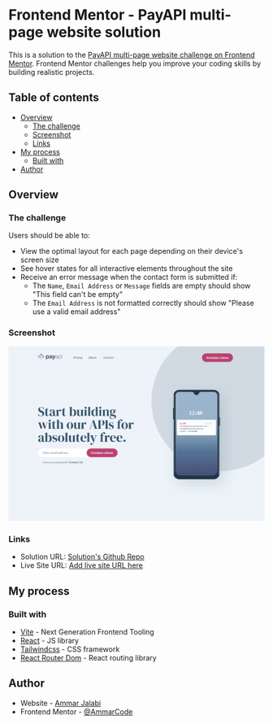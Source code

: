 # Frontend Mentor - PayAPI multi-page website solution

This is a solution to the [PayAPI multi-page website challenge on Frontend Mentor](https://www.frontendmentor.io/challenges/payapi-multipage-website-FDLR1Y11e). Frontend Mentor challenges help you improve your coding skills by building realistic projects.

## Table of contents

- [Overview](#overview)
  - [The challenge](#the-challenge)
  - [Screenshot](#screenshot)
  - [Links](#links)
- [My process](#my-process)
  - [Built with](#built-with)
- [Author](#author)

## Overview

### The challenge

Users should be able to:

- View the optimal layout for each page depending on their device's screen size
- See hover states for all interactive elements throughout the site
- Receive an error message when the contact form is submitted if:
  - The `Name`, `Email Address` or `Message` fields are empty should show "This field can't be empty"
  - The `Email Address` is not formatted correctly should show "Please use a valid email address"

### Screenshot

![](./public/assets/screenshot.png)

### Links

- Solution URL: [Solution's Github Repo](https://github.com/AmmarCode/payApiFrontEnd)
- Live Site URL: [Add live site URL here](https://your-live-site-url.com)

## My process

### Built with

- [Vite](https://vitejs.dev/) - Next Generation Frontend Tooling
- [React](https://reactjs.org/) - JS library
- [Tailwindcss](https://tailwindcss.com) - CSS framework
- [React Router Dom](https://reactrouter.com/en/main) - React routing library

## Author

- Website - [Ammar Jalabi](https://ammarjalabi.netlify.app/)
- Frontend Mentor - [@AmmarCode](https://www.frontendmentor.io/profile/AmmarCode)
